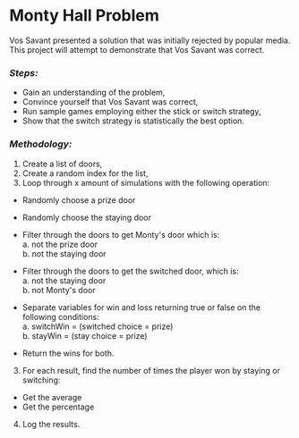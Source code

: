 # Monty Hall Problem

Vos Savant presented a solution that was initially rejected by popular media. This project will attempt to demonstrate that Vos Savant was correct.

### _Steps:_

- Gain an understanding of the problem,
- Convince yourself that Vos Savant was correct,
- Run sample games employing either the stick or switch strategy,
- Show that the switch strategy is statistically the best option.

### _Methodology:_

1. Create a list of doors,
2. Create a random index for the list,
3. Loop through x amount of simulations with the following operation:
  - Randomly choose a prize door
  - Randomly choose the staying door
  - Filter through the doors to get Monty's door which is:<br>
    a. not the prize door<br>
    b. not the staying door
    
  - Filter through the doors to get the switched door, which is:<br>
    a. not the staying door<br>
    b. not Monty's door
    
  - Separate variables for win and loss returning true or false on the following conditions:<br>
    a. switchWin = (switched choice = prize)<br>
    b. stayWin = (stay choice = prize)
  
  - Return the wins for both.
  
3. For each result, find the number of times the player won by staying or switching:
  - Get the average
  - Get the percentage
  
4. Log the results.
